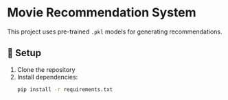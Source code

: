 # Movie Recommendation System 

This project uses pre-trained `.pkl` models for generating recommendations.

## 🔧 Setup

1. Clone the repository
2. Install dependencies:
   ```bash
   pip install -r requirements.txt
